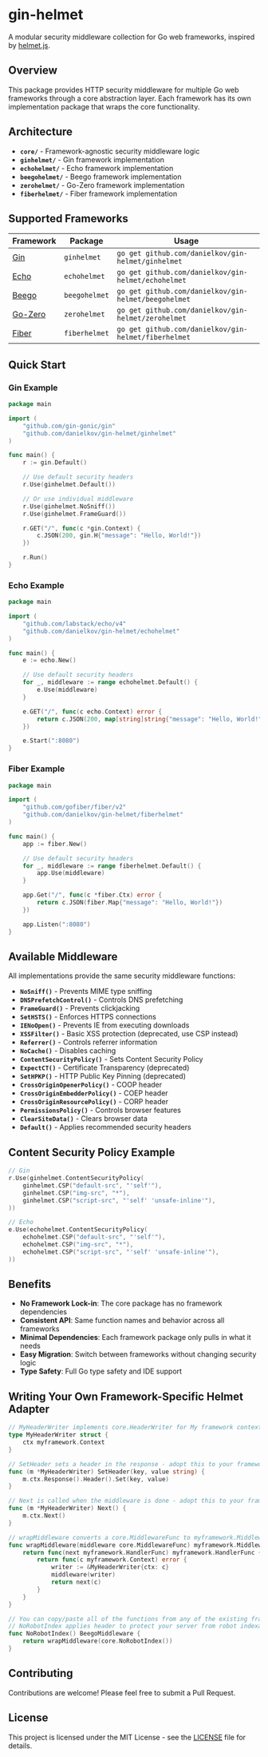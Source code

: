 # gin-helmet

A modular security middleware collection for Go web frameworks, inspired by [helmet.js](https://helmetjs.github.io/).

## Overview

This package provides HTTP security middleware for multiple Go web frameworks through a core abstraction layer. Each framework has its own implementation package that wraps the core functionality.

## Architecture

- **`core/`** - Framework-agnostic security middleware logic
- **`ginhelmet/`** - Gin framework implementation
- **`echohelmet/`** - Echo framework implementation
- **`beegohelmet/`** - Beego framework implementation
- **`zerohelmet/`** - Go-Zero framework implementation
- **`fiberhelmet/`** - Fiber framework implementation

## Supported Frameworks

| Framework                                       | Package       | Usage                                                |
| ----------------------------------------------- | ------------- | ---------------------------------------------------- |
| [Gin](https://github.com/gin-gonic/gin)         | `ginhelmet`   | `go get github.com/danielkov/gin-helmet/ginhelmet`   |
| [Echo](https://github.com/labstack/echo)        | `echohelmet`  | `go get github.com/danielkov/gin-helmet/echohelmet`  |
| [Beego](https://github.com/beego/beego)         | `beegohelmet` | `go get github.com/danielkov/gin-helmet/beegohelmet` |
| [Go-Zero](https://github.com/zeromicro/go-zero) | `zerohelmet`  | `go get github.com/danielkov/gin-helmet/zerohelmet`  |
| [Fiber](https://github.com/gofiber/fiber)       | `fiberhelmet` | `go get github.com/danielkov/gin-helmet/fiberhelmet` |

## Quick Start

### Gin Example

```go
package main

import (
    "github.com/gin-gonic/gin"
    "github.com/danielkov/gin-helmet/ginhelmet"
)

func main() {
    r := gin.Default()

    // Use default security headers
    r.Use(ginhelmet.Default())

    // Or use individual middleware
    r.Use(ginhelmet.NoSniff())
    r.Use(ginhelmet.FrameGuard())

    r.GET("/", func(c *gin.Context) {
        c.JSON(200, gin.H{"message": "Hello, World!"})
    })

    r.Run()
}
```

### Echo Example

```go
package main

import (
    "github.com/labstack/echo/v4"
    "github.com/danielkov/gin-helmet/echohelmet"
)

func main() {
    e := echo.New()

    // Use default security headers
    for _, middleware := range echohelmet.Default() {
        e.Use(middleware)
    }

    e.GET("/", func(c echo.Context) error {
        return c.JSON(200, map[string]string{"message": "Hello, World!"})
    })

    e.Start(":8080")
}
```

### Fiber Example

```go
package main

import (
    "github.com/gofiber/fiber/v2"
    "github.com/danielkov/gin-helmet/fiberhelmet"
)

func main() {
    app := fiber.New()

    // Use default security headers
    for _, middleware := range fiberhelmet.Default() {
        app.Use(middleware)
    }

    app.Get("/", func(c *fiber.Ctx) error {
        return c.JSON(fiber.Map{"message": "Hello, World!"})
    })

    app.Listen(":8080")
}
```

## Available Middleware

All implementations provide the same security middleware functions:

- **`NoSniff()`** - Prevents MIME type sniffing
- **`DNSPrefetchControl()`** - Controls DNS prefetching
- **`FrameGuard()`** - Prevents clickjacking
- **`SetHSTS()`** - Enforces HTTPS connections
- **`IENoOpen()`** - Prevents IE from executing downloads
- **`XSSFilter()`** - Basic XSS protection (deprecated, use CSP instead)
- **`Referrer()`** - Controls referrer information
- **`NoCache()`** - Disables caching
- **`ContentSecurityPolicy()`** - Sets Content Security Policy
- **`ExpectCT()`** - Certificate Transparency (deprecated)
- **`SetHPKP()`** - HTTP Public Key Pinning (deprecated)
- **`CrossOriginOpenerPolicy()`** - COOP header
- **`CrossOriginEmbedderPolicy()`** - COEP header
- **`CrossOriginResourcePolicy()`** - CORP header
- **`PermissionsPolicy()`** - Controls browser features
- **`ClearSiteData()`** - Clears browser data
- **`Default()`** - Applies recommended security headers

## Content Security Policy Example

```go
// Gin
r.Use(ginhelmet.ContentSecurityPolicy(
    ginhelmet.CSP("default-src", "'self'"),
    ginhelmet.CSP("img-src", "*"),
    ginhelmet.CSP("script-src", "'self' 'unsafe-inline'"),
))

// Echo
e.Use(echohelmet.ContentSecurityPolicy(
    echohelmet.CSP("default-src", "'self'"),
    echohelmet.CSP("img-src", "*"),
    echohelmet.CSP("script-src", "'self' 'unsafe-inline'"),
))
```

## Benefits

- **No Framework Lock-in**: The core package has no framework dependencies
- **Consistent API**: Same function names and behavior across all frameworks
- **Minimal Dependencies**: Each framework package only pulls in what it needs
- **Easy Migration**: Switch between frameworks without changing security logic
- **Type Safety**: Full Go type safety and IDE support

## Writing Your Own Framework-Specific Helmet Adapter

```go
// MyHeaderWriter implements core.HeaderWriter for My framework contexts
type MyHeaderWriter struct {
	ctx myframework.Context
}

// SetHeader sets a header in the response - adopt this to your framework's context
func (m *MyHeaderWriter) SetHeader(key, value string) {
	m.ctx.Response().Header().Set(key, value)
}

// Next is called when the middleware is done - adopt this to your framework's context
func (m *MyHeaderWriter) Next() {
	m.ctx.Next()
}

// wrapMiddleware converts a core.MiddlewareFunc to myframework.MiddlewareFunc
func wrapMiddleware(middleware core.MiddlewareFunc) myframework.MiddlewareFunc {
	return func(next myframework.HandlerFunc) myframework.HandlerFunc {
		return func(c myframework.Context) error {
			writer := &MyHeaderWriter{ctx: c}
			middleware(writer)
			return next(c)
		}
	}
}

// You can copy/paste all of the functions from any of the existing framework-specific packages, e.g.: [echohelmet/helmet.go](echohelmet/helmet.go#L32)
// NoRobotIndex applies header to protect your server from robot indexation
func NoRobotIndex() BeegoMiddleware {
	return wrapMiddleware(core.NoRobotIndex())
}
```

## Contributing

Contributions are welcome! Please feel free to submit a Pull Request.

## License

This project is licensed under the MIT License - see the [LICENSE](LICENSE) file for details.
